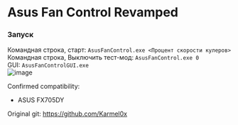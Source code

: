 # Asus Fan Control Revamped

### Запуск
Командная строка, старт: `AsusFanControl.exe <Процент скорости кулеров>`  
Командная строка, Выключить тест-мод: `AsusFanControl.exe 0`  
GUI: `AsusFanControlGUI.exe`  
![image](https://github.com/Dorlander/AsusFanControl-Revamped/assets/61416392/14e661a7-b63f-486a-9000-c276d9a3de74)



Confirmed compatibility: 
- ASUS FX705DY

Original git: https://github.com/Karmel0x
